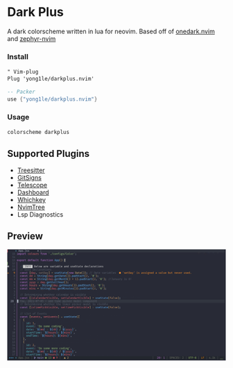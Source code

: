 # Dark Plus
A dark colorscheme written in lua for neovim. Based off of
[onedark.nvim](https://github.com/navarasu/onedark.nvim) and
[zephyr-nvim](https://github.com/glepnir/zephyr-nvim)

### Install 
```vim
" Vim-plug
Plug 'yong1le/darkplus.nvim'
```
```lua
-- Packer
use {"yong1le/darkplus.nvim"}
```
### Usage
```vim
colorscheme darkplus
```

## Supported Plugins
- [Treesitter](https://github.com/nvim-treesitter/nvim-treesitter)
- [GitSigns](https://github.com/lewis6991/gitsigns.nvim)
- [Telescope](https://github.com/nvim-telescope/telescope.nvim)
- [Dashboard](https://github.com/glepnir/dashboard-nvim)
- [Whichkey](https://github.com/folke/which-key.nvim)
- [NvimTree](https://github.com/kyazdani42/nvim-tree.lua)
- Lsp Diagnostics

## Preview
![Color scheme Preview](./assets/showcase.png)
